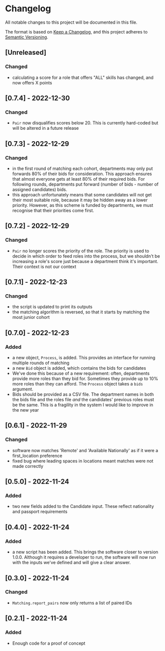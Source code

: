 # Changelog

All notable changes to this project will be documented in this file.

The format is based on [Keep a Changelog](https://keepachangelog.com/en/1.0.0/),
and this project adheres to [Semantic Versioning](https://semver.org/spec/v2.0.0.html).

## [Unreleased]
### Changed
- calculating a score for a role that offers "ALL" skills has changed, and now offers X points

## [0.7.4] - 2022-12-30
### Changed
- `Pair` now disqualifies scores below 20. This is currently hard-coded but will be altered in a future release

## [0.7.3] - 2022-12-29
### Changed
- in the first round of matching each cohort, departments may only put forwards 80% of their bids for consideration.
  This approach ensures that almost everyone gets at least 80% of their required bids. For following rounds,
  departments put forward (number of bids - number of assigned candidates) bids.
- this approach unfortunately means that some candidates will not get their most suitable role, because it may be
  hidden away as a lower priority. However, as this scheme is funded by departments, we must recognise that their
  priorities come first.

## [0.7.2] - 2022-12-29
### Changed
- `Pair` no longer scores the priority of the role. The priority is used to decide in which order to feed roles into
  the process, but we shouldn't be increasing a role's score just because a department think it's important. Their
  context is not our context

## [0.7.1] - 2022-12-23
### Changed
- the script is updated to print its outputs
- the matching algorithm is reversed, so that it starts by matching the most junior cohort

## [0.7.0] - 2022-12-23
### Added
- a new object, `Process`, is added. This provides an interface for running multiple rounds of matching
- a new `Bid` object is added, which contains the bids for candidates
- We've done this because of a new requirement: often, departments provide more roles than they bid for. Sometimes they
  provide up to 10% more roles than they can afford. The `Process` object takes a `bids` argument.
- Bids should be provided as a CSV file. The department names in both the bids file and the roles file _and_ the
  candidates' previous roles must be the same. This is a fragility in the system I would like to improve in the new year

## [0.6.1] - 2022-11-29
### Changed
- software now matches 'Remote' and 'Available Nationally' as if it were a first_location preference
- fixed bug where leading spaces in locations meant matches were not made correctly

## [0.5.0] - 2022-11-24
### Added
- two new fields added to the Candidate input. These reflect nationality and passport requirements

## [0.4.0] - 2022-11-24
### Added
- a new script has been added. This brings the software closer to version 1.0.0. Although it requires a developer to
  run, the software will now run with the inputs we've defined and will give a clear answer.

## [0.3.0] - 2022-11-24
### Changed
- `Matching.report_pairs` now only returns a list of paired IDs

## [0.2.1] - 2022-11-24
### Added
- Enough code for a proof of concept
